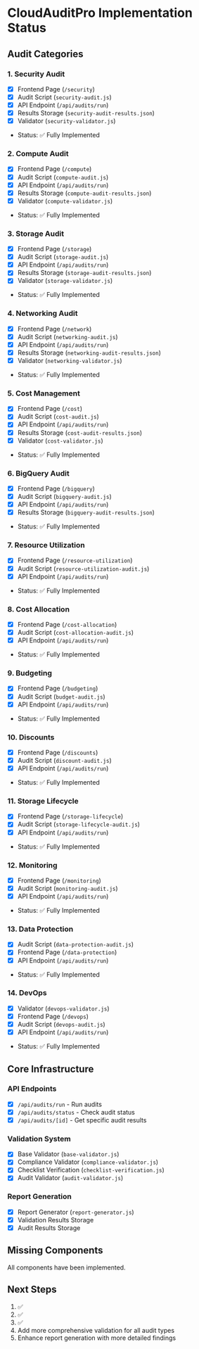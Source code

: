 # CloudAuditPro Implementation Status

## Audit Categories

### 1. Security Audit
- [x] Frontend Page (`/security`)
- [x] Audit Script (`security-audit.js`)
- [x] API Endpoint (`/api/audits/run`)
- [x] Results Storage (`security-audit-results.json`)
- [x] Validator (`security-validator.js`)
- Status: ✅ Fully Implemented

### 2. Compute Audit
- [x] Frontend Page (`/compute`)
- [x] Audit Script (`compute-audit.js`)
- [x] API Endpoint (`/api/audits/run`)
- [x] Results Storage (`compute-audit-results.json`)
- [x] Validator (`compute-validator.js`)
- Status: ✅ Fully Implemented

### 3. Storage Audit
- [x] Frontend Page (`/storage`)
- [x] Audit Script (`storage-audit.js`)
- [x] API Endpoint (`/api/audits/run`)
- [x] Results Storage (`storage-audit-results.json`)
- [x] Validator (`storage-validator.js`)
- Status: ✅ Fully Implemented

### 4. Networking Audit
- [x] Frontend Page (`/network`)
- [x] Audit Script (`networking-audit.js`)
- [x] API Endpoint (`/api/audits/run`)
- [x] Results Storage (`networking-audit-results.json`)
- [x] Validator (`networking-validator.js`)
- Status: ✅ Fully Implemented

### 5. Cost Management
- [x] Frontend Page (`/cost`)
- [x] Audit Script (`cost-audit.js`)
- [x] API Endpoint (`/api/audits/run`)
- [x] Results Storage (`cost-audit-results.json`)
- [x] Validator (`cost-validator.js`)
- Status: ✅ Fully Implemented

### 6. BigQuery Audit
- [x] Frontend Page (`/bigquery`)
- [x] Audit Script (`bigquery-audit.js`)
- [x] API Endpoint (`/api/audits/run`)
- [x] Results Storage (`bigquery-audit-results.json`)
- Status: ✅ Fully Implemented

### 7. Resource Utilization
- [x] Frontend Page (`/resource-utilization`)
- [x] Audit Script (`resource-utilization-audit.js`)
- [x] API Endpoint (`/api/audits/run`)
- Status: ✅ Fully Implemented

### 8. Cost Allocation
- [x] Frontend Page (`/cost-allocation`)
- [x] Audit Script (`cost-allocation-audit.js`)
- [x] API Endpoint (`/api/audits/run`)
- Status: ✅ Fully Implemented

### 9. Budgeting
- [x] Frontend Page (`/budgeting`)
- [x] Audit Script (`budget-audit.js`)
- [x] API Endpoint (`/api/audits/run`)
- Status: ✅ Fully Implemented

### 10. Discounts
- [x] Frontend Page (`/discounts`)
- [x] Audit Script (`discount-audit.js`)
- [x] API Endpoint (`/api/audits/run`)
- Status: ✅ Fully Implemented

### 11. Storage Lifecycle
- [x] Frontend Page (`/storage-lifecycle`)
- [x] Audit Script (`storage-lifecycle-audit.js`)
- [x] API Endpoint (`/api/audits/run`)
- Status: ✅ Fully Implemented

### 12. Monitoring
- [x] Frontend Page (`/monitoring`)
- [x] Audit Script (`monitoring-audit.js`)
- [x] API Endpoint (`/api/audits/run`)
- Status: ✅ Fully Implemented

### 13. Data Protection
- [x] Audit Script (`data-protection-audit.js`)
- [x] Frontend Page (`/data-protection`)
- [x] API Endpoint (`/api/audits/run`)
- Status: ✅ Fully Implemented

### 14. DevOps
- [x] Validator (`devops-validator.js`)
- [x] Frontend Page (`/devops`)
- [x] Audit Script (`devops-audit.js`)
- [x] API Endpoint (`/api/audits/run`)
- Status: ✅ Fully Implemented

## Core Infrastructure

### API Endpoints
- [x] `/api/audits/run` - Run audits
- [x] `/api/audits/status` - Check audit status
- [x] `/api/audits/[id]` - Get specific audit results

### Validation System
- [x] Base Validator (`base-validator.js`)
- [x] Compliance Validator (`compliance-validator.js`)
- [x] Checklist Verification (`checklist-verification.js`)
- [x] Audit Validator (`audit-validator.js`)

### Report Generation
- [x] Report Generator (`report-generator.js`)
- [x] Validation Results Storage
- [x] Audit Results Storage

## Missing Components
All components have been implemented.

## Next Steps
1. ✅
2. ✅
3. ✅
4. Add more comprehensive validation for all audit types
5. Enhance report generation with more detailed findings 